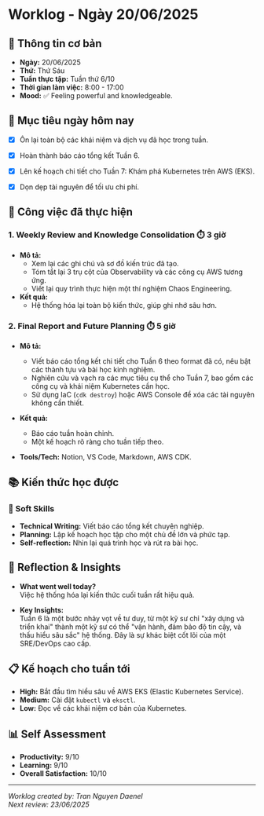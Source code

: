 # Worklog - Ngày 20/06/2025

## 📅 Thông tin cơ bản

- **Ngày:** 20/06/2025  
- **Thứ:** Thứ Sáu  
- **Tuần thực tập:** Tuần thứ 6/10  
- **Thời gian làm việc:** 8:00 - 17:00  
- **Mood:** ✅ Feeling powerful and knowledgeable.



## 🎯 Mục tiêu ngày hôm nay

- [x] Ôn lại toàn bộ các khái niệm và dịch vụ đã học trong tuần.
- [x] Hoàn thành báo cáo tổng kết Tuần 6.
- [x] Lên kế hoạch chi tiết cho Tuần 7: Khám phá Kubernetes trên AWS (EKS).
- [x] Dọn dẹp tài nguyên để tối ưu chi phí.



## 💼 Công việc đã thực hiện

### 1. Weekly Review and Knowledge Consolidation ⏱️ 3 giờ  
  - **Mô tả:**
    - Xem lại các ghi chú và sơ đồ kiến trúc đã tạo.
    - Tóm tắt lại 3 trụ cột của Observability và các công cụ AWS tương ứng.
    - Viết lại quy trình thực hiện một thí nghiệm Chaos Engineering.
  - **Kết quả:**  
    - Hệ thống hóa lại toàn bộ kiến thức, giúp ghi nhớ sâu hơn.

### 2. Final Report and Future Planning ⏱️ 5 giờ  
  - **Mô tả:**
    - Viết báo cáo tổng kết chi tiết cho Tuần 6 theo format đã có, nêu bật các thành tựu và bài học kinh nghiệm.
    - Nghiên cứu và vạch ra các mục tiêu cụ thể cho Tuần 7, bao gồm các công cụ và khái niệm Kubernetes cần học.
    - Sử dụng IaC (`cdk destroy`) hoặc AWS Console để xóa các tài nguyên không cần thiết.
  - **Kết quả:**  
    - Báo cáo tuần hoàn chỉnh.
    - Một kế hoạch rõ ràng cho tuần tiếp theo.

- **Tools/Tech:** Notion, VS Code, Markdown, AWS CDK.


## 📚 Kiến thức học được

### 🤝 Soft Skills

- **Technical Writing:** Viết báo cáo tổng kết chuyên nghiệp.
- **Planning:** Lập kế hoạch học tập cho một chủ đề lớn và phức tạp.
- **Self-reflection:** Nhìn lại quá trình học và rút ra bài học.


## 💭 Reflection & Insights

- **What went well today?**  
  Việc hệ thống hóa lại kiến thức cuối tuần rất hiệu quả.

- **Key Insights:**  
  Tuần 6 là một bước nhảy vọt về tư duy, từ một kỹ sư chỉ "xây dựng và triển khai" thành một kỹ sư có thể "vận hành, đảm bảo độ tin cậy, và thấu hiểu sâu sắc" hệ thống. Đây là sự khác biệt cốt lõi của một SRE/DevOps cao cấp.



## 📋 Kế hoạch cho tuần tới

- **High:** Bắt đầu tìm hiểu sâu về AWS EKS (Elastic Kubernetes Service).
- **Medium:** Cài đặt `kubectl` và `eksctl`.
- **Low:** Đọc về các khái niệm cơ bản của Kubernetes.


## 📊 Self Assessment

- **Productivity:** 9/10
- **Learning:** 9/10
- **Overall Satisfaction:** 10/10


---

_Worklog created by: Tran Nguyen Daenel_  
_Next review: 23/06/2025_